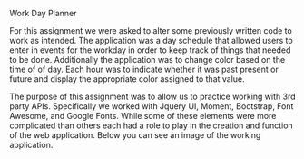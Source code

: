 Work Day Planner 

For this assignment we were asked to alter some previously written code to work as intended. The application was a day schedule that allowed users to enter in events for the workday in order to keep track of things that needed to be done. Additionally the application was to change color based on the time of of day. Each hour was to indicate whether it was past present or future and display the appropriate color assigned to that value. 

The purpose of this assignment was to allow us to practice working with 3rd party APIs. Specifically we worked with Jquery UI, Moment, Bootstrap, Font Awesome, and Google Fonts. While some of these elements were more complicated than others each had a role to play in the creation and function of the web application. Below you can see an image of the working application. 

